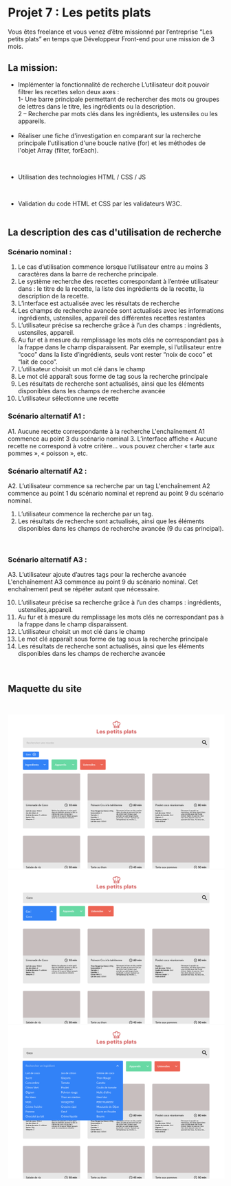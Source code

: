 # Projet 7 : Les petits plats


Vous êtes freelance et vous venez d’être missionné par l’entreprise “Les petits plats” en temps que Développeur Front-end pour une mission de 3 mois. 

## **La mission:**
- Implémenter la fonctionnalité de recherche
L’utilisateur doit pouvoir filtrer les recettes selon deux axes : <br>
1- Une barre principale permettant de rechercher des mots ou
groupes de lettres dans le titre, les ingrédients ou la
description. <br>
2 – Recherche par mots clés dans les ingrédients, les ustensiles ou les appareils.
<br> <br>
- Réaliser une fiche d'investigation en comparant sur la recherche principale l'utilisation d'une boucle native (for) et les méthodes de l'objet Array (filter, forEach).
<br>

- Utilisation des technologies HTML / CSS / JS
<br> 

- Validation du code HTML et CSS par les validateurs W3C.
<br> <br>
## **La description des cas d'utilisation de recherche**

### **Scénario nominal** :

1. Le cas d’utilisation commence lorsque l’utilisateur entre au moins 3 caractères dans la
barre de recherche principale.
2. Le système recherche des recettes correspondant à l’entrée utilisateur dans : le titre de
la recette, la liste des ingrédients de la recette, la description de la recette.
3. L’interface est actualisée avec les résultats de recherche
4. Les champs de recherche avancée sont actualisés avec les informations ingrédients,
ustensiles, appareil des différentes recettes restantes
5. L’utilisateur précise sa recherche grâce à l’un des champs : ingrédients, ustensiles,
appareil.
6. Au fur et à mesure du remplissage les mots clés ne correspondant pas à la frappe dans le
champ disparaissent. Par exemple, si l’utilisateur entre “coco” dans la liste d’ingrédients,
seuls vont rester “noix de coco” et “lait de coco”.
7. L’utilisateur choisit un mot clé dans le champ
8. Le mot clé apparaît sous forme de tag sous la recherche principale
9. Les résultats de recherche sont actualisés, ainsi que les éléments disponibles dans les
champs de recherche avancée
10. L’utilisateur sélectionne une recette

### **Scénario alternatif A1 :**

A1. Aucune recette correspondante à la recherche
L'enchaînement A1 commence au point 3 du scénario nominal
3. L’interface affiche « Aucune recette ne correspond à votre critère… vous pouvez
chercher « tarte aux pommes », « poisson », etc.
<br>

### **Scénario alternatif A2 :**
A2. L’utilisateur commence sa recherche par un tag
L'enchaînement A2 commence au point 1 du scénario nominal et reprend au point 9 du scénario nominal.
1. L’utilisateur commence la recherche par un tag.
2. Les résultats de recherche sont actualisés, ainsi que les éléments disponibles dans les
champs de recherche avancée (9 du cas principal).
<br>

### **Scénario alternatif A3 :**
A3. L’utilisateur ajoute d’autres tags pour la recherche avancée
L'enchaînement A3 commence au point 9 du scénario nominal. Cet enchaînement peut se répéter autant que nécessaire. <br>

10. L’utilisateur précise sa recherche grâce à l’un des champs : ingrédients, ustensiles,appareil. 
11. Au fur et à mesure du remplissage les mots clés ne correspondant pas à la frappe dans le champ disparaissent.
12. L’utilisateur choisit un mot clé dans le champ
13. Le mot clé apparaît sous forme de tag sous la recherche principale
14. Les résultats de recherche sont actualisés, ainsi que les éléments disponibles dans les
champs de recherche avancée

<br>

## **Maquette du site**

<br>

<img src="assets/images/Desktop - 1.svg"
 alt="img maquette figma"/>
 <img src="assets/images/Desktop - 4.svg"
 alt="img maquette figma"/>
<img src="assets/images/les_petits_plats_maquettes.svg"
 alt="img maquette figma"/>